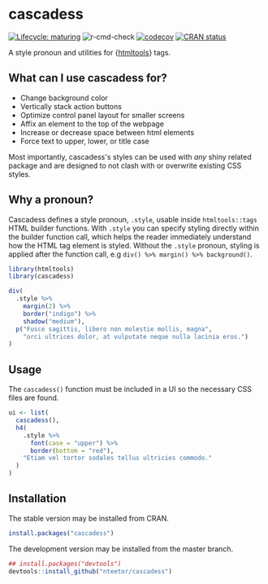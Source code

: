 # cascadess

[![Lifecycle: maturing](https://img.shields.io/badge/lifecycle-maturing-blue.svg)](https://www.tidyverse.org/lifecycle/#maturing)
![r-cmd-check](https://github.com/nteetor/cascadess/workflows/r-cmd-check/badge.svg)
[![codecov](https://codecov.io/gh/nteetor/cascadess/branch/master/graph/badge.svg)](https://codecov.io/gh/nteetor/cascadess)
[![CRAN status](https://www.r-pkg.org/badges/version/cascadess)](https://CRAN.R-project.org/package=cascadess)

A style pronoun and utilities for {[htmltools](https://github.com/rstudio/htmltools)} tags.

## What can I use cascadess for?

* Change background color
* Vertically stack action buttons
* Optimize control panel layout for smaller screens
* Affix an element to the top of the webpage
* Increase or decrease space between html elements
* Force text to upper, lower, or title case

Most importantly, cascadess's styles can be used with _any_ shiny related
package and are designed to not clash with or overwrite existing CSS styles.

## Why a pronoun?

Cascadess defines a style pronoun, `.style`, usable inside `htmltools::tags`
HTML builder functions. With `.style` you can specify styling directly within
the builder function call, which helps the reader immediately understand how the
HTML tag element is styled. Without the `.style` pronoun, styling is applied
after the function call, e.g `div() %>% margin() %>% background()`.

``` R
library(htmltools)
library(cascadess)

div(
  .style %>%
    margin(2) %>%
    border("indigo") %>%
    shadow("medium"),
  p("Fusce sagittis, libero non molestie mollis, magna",
    "orci ultrices dolor, at vulputate neque nulla lacinia eros.")
)
```

## Usage

The `cascadess()` function must be included in a UI so the necessary CSS files
are found.

``` R
ui <- list(
  cascadess(),
  h4(
    .style %>%
      font(case = "upper") %>%
      border(bottom = "red"),
    "Etiam vel tortor sodales tellus ultricies commodo."
  )
)
```

## Installation

The stable version may be installed from CRAN.

``` R
install.packages("cascadess")
```

The development version may be installed from the master branch.

``` R
## install.packages("devtools")
devtools::install_github("nteetor/cascadess")
```
